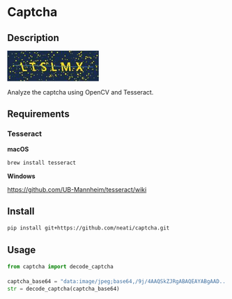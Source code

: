 # Captcha

## Description

![Captcha image](https://raw.githubusercontent.com/neati/captcha/main/captcha.jpg)

Analyze the captcha using OpenCV and Tesseract.

## Requirements

### Tesseract

**macOS**

```bash
brew install tesseract
```

**Windows**

https://github.com/UB-Mannheim/tesseract/wiki

## Install

```bash
pip install git+https://github.com/neati/captcha.git
```

## Usage

```python
from captcha import decode_captcha

captcha_base64 = "data:image/jpeg;base64,/9j/4AAQSkZJRgABAQEAYABgAAD..."
str = decode_captcha(captcha_base64)
```
